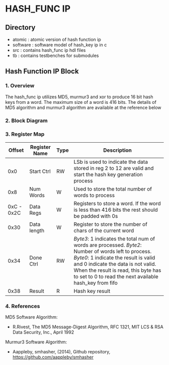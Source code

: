 # HASH_FUNC IP
 
 ## Directory
  * atomic : atomic version of hash function ip
  * software : software model of hash_key ip in c
  * src : contains hash_func ip hdl files
  * tb : contains testbenches for submodules

 ## Hash Function IP Block
 ### 1. Overview
 The hash_func ip utilizes MD5, murmur3 and xor to produce 16 bit hash keys from a word. The maximum size of a word is 416 bits. The details of MD5 algorithm and murmur3 algorithm are available at the reference below
 
 ### 2. Block Diagram


 ### 3. Register Map
 
| Offset | Register Name | Type | Description |
| --- | --- | --- | --- |
| 0x0 | Start Ctrl  | RW | LSb is used to indicate the data stored in reg 2 to 12 are valid and start the hash key generation process |
| 0x8 | Num Words | W | Used to store the total number of words to process |
| 0xC \- 0x2C | Data Regs | W | Registers to store a word. If the word is less than 416 bits the rest should be padded with 0s |
| 0x30 | Data length | W | Register to store the number of chars of the current word |
| 0x34 | Done Ctrl | RW | *Byte3*: 1 indicates the total num of words are processed. *Byte2*: Number of words left to process. *Byte0*: 1 indicate the result is valid and 0 indicate the data is not valid. When the result is read, this byte has to set to 0 to read the next available hash\_key from fifo |
| 0x38 | Result | R | Hash key result |

 ### 4. References
 MD5 Software Algorithm:
  * R.Rivest, The MD5 Message-Digest Algorithm, RFC 1321, MIT LCS & RSA Data Security, Inc., April 1992

Murmur3 Software Algorithm:
  * Aappleby, smhasher, (2014), Github repository, https://github.com/aappleby/smhasher

